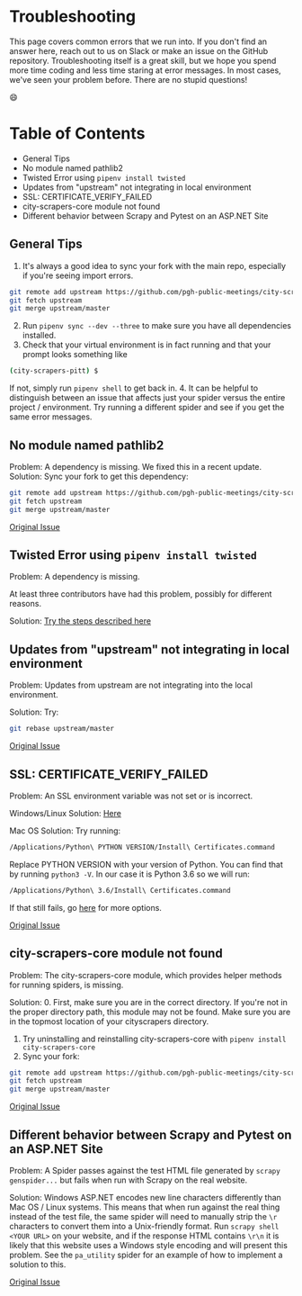 # Troubleshooting
This page covers common errors that we run into. If you don't find an answer here, reach out to us on Slack or make an issue on the GitHub repository. Troubleshooting itself is a great skill, but we hope you spend more time coding and less time staring at error messages. In most cases, we've seen your problem before. There are no stupid questions!

:smile:



# Table of Contents
- General Tips
- No module named pathlib2
- Twisted Error using `pipenv install twisted`
- Updates from "upstream" not integrating in local environment
- SSL: CERTIFICATE_VERIFY_FAILED
- city-scrapers-core module not found
- Different behavior between Scrapy and Pytest on an ASP.NET Site

## General Tips
1. It's always a good idea to sync your fork with the main repo, especially if you're seeing import errors.
```bash
git remote add upstream https://github.com/pgh-public-meetings/city-scrapers-pitt.git
git fetch upstream
git merge upstream/master
```
2. Run `pipenv sync --dev --three` to make sure you have all dependencies installed.
3. Check that your virtual environment is in fact running and that your prompt looks something like
```bash
(city-scrapers-pitt) $
```
 If not, simply run `pipenv shell` to get back in.
4. It can be helpful to distinguish between an issue that affects just your spider versus the entire project / environment. Try running a different spider and see if you get the same error messages.

## No module named pathlib2
Problem: A dependency is missing.
We fixed this in a recent update.
Solution: Sync your fork to get this dependency:
```bash
git remote add upstream https://github.com/pgh-public-meetings/city-scrapers-pitt.git
git fetch upstream
git merge upstream/master
```
[Original Issue](https://github.com/pgh-public-meetings/city-scrapers-pitt/issues/77)

## Twisted Error using `pipenv install twisted`
Problem: A dependency is missing.

At least three contributors have had this problem, possibly for different reasons.

Solution: [Try the steps described here](https://github.com/pgh-public-meetings/city-scrapers-pitt/issues/36)

## Updates from "upstream" not integrating in local environment
Problem: Updates from upstream are not integrating into the local environment.

Solution: Try:
```bash
git rebase upstream/master
```
[Original Issue](https://github.com/pgh-public-meetings/city-scrapers-pitt/issues/68)

## SSL: CERTIFICATE_VERIFY_FAILED
Problem: An SSL environment variable was not set or is incorrect.

Windows/Linux Solution: [Here](https://stackoverflow.com/questions/35569042/ssl-certificate-verify-failed-with-python3)

Mac OS Solution:
Try running:
```bash
/Applications/Python\ PYTHON VERSION/Install\ Certificates.command
```

Replace PYTHON VERSION with your version of Python. You can find that by running `python3 -V`. In our case it is Python 3.6 so we will run:
```bash
/Applications/Python\ 3.6/Install\ Certificates.command
```
If that still fails, go [here](https://stackoverflow.com/questions/44649449/brew-installation-of-python-3-6-1-ssl-certificate-verify-failed-certificate/49953648) for more options.

[Original Issue](https://github.com/pgh-public-meetings/city-scrapers-pitt/issues/64)

## city-scrapers-core module not found
Problem: The city-scrapers-core module, which provides helper methods for running spiders, is missing.

Solution:
0. First, make sure you are in the correct directory. If you're not in the proper directory path, this module may not be found. Make sure you are in the topmost location of your cityscrapers directory. 
1. Try uninstalling and reinstalling city-scrapers-core with `pipenv install city-scrapers-core`
2. Sync your fork:
```bash
git remote add upstream https://github.com/pgh-public-meetings/city-scrapers-pitt.git
git fetch upstream
git merge upstream/master
```

[Original Issue](https://github.com/pgh-public-meetings/city-scrapers-pitt/issues/60)

## Different behavior between Scrapy and Pytest on an ASP.NET Site
Problem: A Spider passes against the test HTML file generated by `scrapy genspider...` but fails when run with Scrapy on the real website.

Solution: Windows ASP.NET encodes new line characters differently than Mac OS / Linux systems. This means that when run against the real thing instead of the test file, the same spider will need to manually strip the `\r` characters to convert them into a Unix-friendly format. Run `scrapy shell <YOUR URL>` on your website, and if the response HTML contains `\r\n` it is likely that this website uses a Windows style encoding and will present this problem. See the `pa_utility` spider for an example of how to implement a solution to this.

[Original Issue](https://github.com/pgh-public-meetings/city-scrapers-pitt/issues/85)
